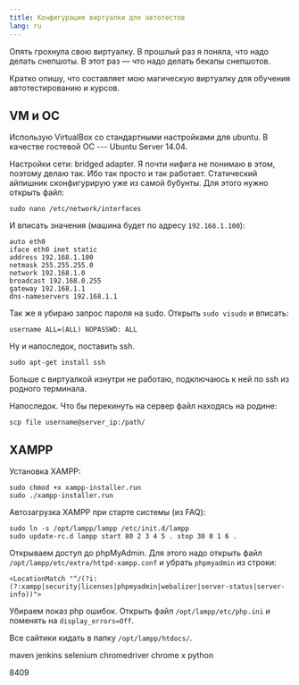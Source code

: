 ```yaml
---
title: Конфигурация виртуалки для автотестов
lang: ru
---
```


Опять грохнула свою виртуалку. В прошлый раз я поняла, что надо делать снепшоты. В этот раз &mdash; что надо делать бекапы снепшотов.

Кратко опишу, что составляет мою магическую виртуалку для обучения автотестированию и курсов.


## VM и ОС
Использую VirtualBox со стандартными настройками для ubuntu. В качестве гостевой ОС --- Ubuntu Server 14.04.

Настройки сети: bridged adapter. Я почти нифига не понимаю в этом, поэтому делаю так. Ибо так просто и так работает. Статический айпишник сконфигурирую уже из самой бубунты. Для этого нужно открыть файл:

```console
sudo nano /etc/network/interfaces
```

И вписать значения (машина будет по адресу `192.168.1.100`):

```text
auto eth0
iface eth0 inet static
address 192.168.1.100
netmask 255.255.255.0
network 192.168.1.0
broadcast 192.168.0.255
gateway 192.168.1.1
dns-nameservers 192.168.1.1
```

Так же я убираю запрос пароля на sudo. Открыть `sudo visudo` и вписать:

```text
username ALL=(ALL) NOPASSWD: ALL
```

Ну и напоследок, поставить ssh.

```console
sudo apt-get install ssh
```

Больше с виртуалкой изнутри не работаю, подключаюсь к ней по ssh из родного терминала.

Напоследок. Что бы перекинуть на сервер файл находясь на родине:

```console
scp file username@server_ip:/path/
```

## XAMPP
Установка XAMPP:

```console
sudo chmod +x xampp-installer.run
sudo ./xampp-installer.run
```

Автозагрузка XAMPP при старте системы (из FAQ):

```console
sudo ln -s /opt/lampp/lampp /etc/init.d/lampp
sudo update-rc.d lampp start 80 2 3 4 5 . stop 30 0 1 6 .
```

Открываем доступ до phpMyAdmin. Для этого надо открыть файл `/opt/lampp/etc/extra/httpd-xampp.conf` и убрать `phpmyadmin` из строки:

```text
<LocationMatch "^/(?i:(?:xampp|security|licenses|phpmyadmin|webalizer|server-status|server-info))">
```

Убираем показ php ошибок. Открыть файл `/opt/lampp/etc/php.ini` и поменять на `display_errors=Off`.

Все сайтики кидать в папку `/opt/lampp/htdocs/`.

maven jenkins
selenium chromedriver chrome
x python

8409
